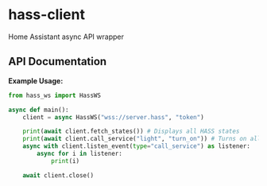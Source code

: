 # hass-client
Home Assistant async API wrapper

## API Documentation

**Example Usage:**

```python
from hass_ws import HassWS

async def main():
    client = async HassWS("wss://server.hass", "token")

    print(await client.fetch_states()) # Displays all HASS states
    print(await client.call_service("light", "turn_on")) # Turns on all lights
    async with client.listen_event(type="call_service") as listener:
        async for i in listener:
            print(i)

    await client.close()
```
